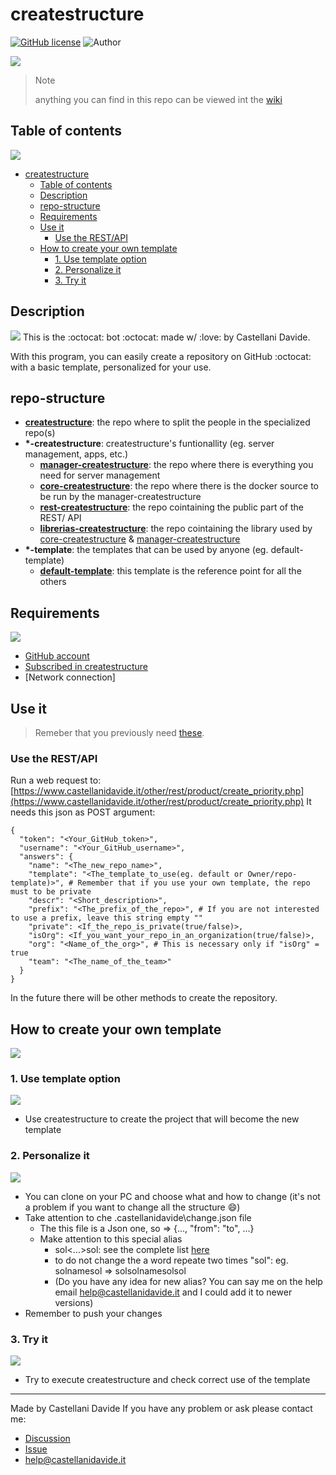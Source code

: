 # createstructure
[![GitHub license](https://img.shields.io/badge/license-GNU-green?style=flat)](https://github.com/createstructure/createstructure/blob/master/LICENSE) ![Author](https://img.shields.io/badge/author-Castellani%20Davide-green?style=flat)

![](https://github.com/CastellaniDavide/createstructure/raw/master/docs/createstructure.png)

 > Note
 > 
 > anything you can find in this repo can be viewed int the [wiki](https://github.com/createstructure/createstructure/wiki)

## Table of contents
![](https://static.thenounproject.com/png/121187-200.png)
- [createstructure](#createstructure)
  - [Table of contents](#table-of-contents)
  - [Description](#description)
  - [repo-structure](#repo-structure)
  - [Requirements](#requirements)
  - [Use it](#use-it)
    - [Use the REST/API](#use-the-restapi)
  - [How to create your own template](#how-to-create-your-own-template)
    - [1. Use template option](#1-use-template-option)
    - [2. Personalize it](#2-personalize-it)
    - [3. Try it](#3-try-it)

## Description
![](https://aimhigherafrica.com/wp-content/uploads/2018/09/o6.png)
This is the :octocat: bot :octocat: made w/ :love: by Castellani Davide.

With this program, you can easily create a repository on GitHub :octocat: with a basic template, personalized for your use.

## repo-structure
- [__createstructure__](https://github.com/createstructure/createstructure): the repo where to split the people in the specialized repo(s)
- __*-createstructure__: createstructure's funtionallity (eg. server management, apps, etc.)
    - [__manager-createstructure__](https://github.com/createstructure/manager-createstructure): the repo where there is everything you need for server management
    - [__core-createstructure__](https://github.com/createstructure/core-createstructure): the repo where there is the docker source to be run by the manager-createstructure
    - [__rest-createstructure__](https://github.com/createstructure/rest-createstructure): the repo cointaining the public part of the REST/ API
    - [__librerias-createstructure__](https://github.com/createstructure/librerias-createstructure): the repo cointaining the library used by [core-createstructure](https://github.com/createstructure/core-createstructure) & [manager-createstructure](https://github.com/createstructure/manager-createstructure)
- __*-template__: the templates that can be used by anyone (eg. default-template)
    - [__default-template__](https://github.com/createstructure/default-template): this template is the reference point for all the others

## Requirements
![](https://jeffnielsen.com/wp-content/uploads/2014/06/required-cropped.png)
  - [GitHub account](http://github.com/)
  - [Subscribed in createstructure](https://github.com/marketplace/createstructure)
  - [Network connection]

## Use it
> Remeber that you previously need [these](#requirements).

### Use the REST/API

Run a web request to: [https://www.castellanidavide.it/other/rest/product/create_priority.php](https://www.castellanidavide.it/other/rest/product/create_priority.php)
It needs this json as POST argument:
```
{
  "token": "<Your_GitHub_token>",
  "username": "<Your_GitHub_username>",
  "answers": {
    "name": "<The_new_repo_name>",
    "template": "<The_template_to_use(eg. default or Owner/repo-template)>", # Remember that if you use your own template, the repo must to be private
    "descr": "<Short_description>",
    "prefix": "<The_prefix_of_the_repo>", # If you are not interested to use a prefix, leave this string empty ""
    "private": <If_the_repo_is_private(true/false)>,
    "isOrg": <If_you_want_your_repo_in_an_organization(true/false)>,
    "org": "<Name_of_the_org>", # This is necessary only if "isOrg" = true
    "team": "<The_name_of_the_team>"
  }
}
```

In the future there will be other methods to create the repository.

## How to create your own template
![](https://live.staticflickr.com/5213/5523800294_80f0687af7_b.jpg)

### 1. Use template option
![](https://cdn1.iconfinder.com/data/icons/accounting-and-taxes/48/easy_to_use_accessible_press_button_gesture_effortless-512.png)
  - Use createstructure to create the project that will become the new template

### 2. Personalize it
![](https://www.emotivebrand.com/wp-content/uploads/2016/03/Get-a-Leg-Up-With-Our-New-Web-Content-Personalization-eBook.png)
  - You can clone on your PC and choose what and how to change (it's not a problem if you want to change all the structure :smile:)
  - Take attention to che .castellanidavide\change.json file
    - The this file is a Json one, so => {..., "from": "to", ...}
    - Make attention to this special alias
      - sol<...>sol: see the complete list [here](https://github.com/createstructure/core-createstructure/blob/main/bin/libraries/createstructure_changes.hpp#L69-L101)
      - to do not change the a word repeate two times "sol": eg. solnamesol => solsolnamesolsol
      - (Do you have any idea for new alias? You can say me on the help email help@castellanidavide.it and I could add it to newer versions)
  - Remember to push your changes

### 3. Try it
![](https://assuredstudy.org/wp-content/uploads/2020/10/TRY.jpg)
  - Try to execute createstructure and check correct use of the template

---
Made by Castellani Davide 
If you have any problem or ask please contact me:
  - [Discussion](https://github.com/createstructure/createstructure/discussions)
  - [Issue](https://github.com/createstructure/createstructure/issues) 
  - [help@castellanidavide.it](mailto:help@castellanidavide.it)
